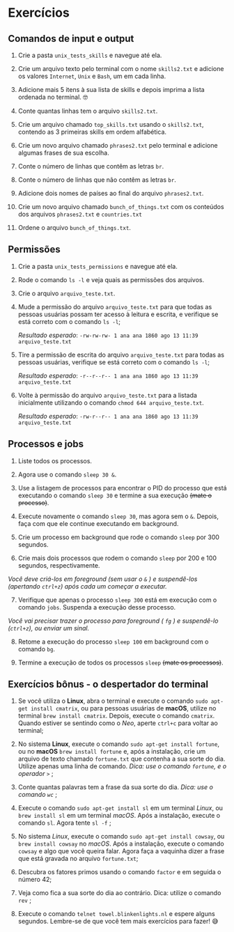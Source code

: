 # Exercícios

## Comandos de input e output

1. Crie a pasta `unix_tests_skills` e navegue até ela.

2. Crie um arquivo texto pelo terminal com o nome `skills2.txt` e adicione os valores `Internet`, `Unix` e `Bash`, um em cada linha.

3. Adicione mais 5 itens à sua lista de skills e depois imprima a lista ordenada no terminal. 🤓

4. Conte quantas linhas tem o arquivo `skills2.txt`.

5. Crie um arquivo chamado `top_skills.txt` usando o `skills2.txt`, contendo as 3 primeiras skills em ordem alfabética.

6. Crie um novo arquivo chamado `phrases2.txt` pelo terminal e adicione algumas frases de sua escolha.

7. Conte o número de linhas que contêm as letras `br`.

8. Conte o número de linhas que não contêm as letras `br`.

9. Adicione dois nomes de países ao final do arquivo `phrases2.txt`.

10. Crie um novo arquivo chamado `bunch_of_things.txt` com os conteúdos dos arquivos `phrases2.txt` e `countries.txt`

11. Ordene o arquivo `bunch_of_things.txt`.


## Permissões

1. Crie a pasta `unix_tests_permissions` e navegue até ela.

2. Rode o comando `ls -l` e veja quais as permissões dos arquivos.

3. Crie o arquivo `arquivo_teste.txt`.

4. Mude a permissão do arquivo `arquivo_teste.txt` para que todas as pessoas usuárias possam ter acesso à leitura e escrita, e verifique se está correto com o comando `ls -l`;

    *Resultado esperado*: `-rw-rw-rw- 1 ana ana 1860 ago 13 11:39 arquivo_teste.txt`

5. Tire a permissão de escrita do arquivo `arquivo_teste.txt` para todas as pessoas usuárias, verifique se está correto com o comando `ls -l`;
 
    *Resultado esperado*: `-r--r--r-- 1 ana ana 1860 ago 13 11:39 arquivo_teste.txt`

6. Volte à permissão do arquivo `arquivo_teste.txt` para a listada inicialmente utilizando o comando `chmod 644 arquivo_teste.txt`.

    *Resultado esperado*: `-rw-r--r-- 1 ana ana 1860 ago 13 11:39 arquivo_teste.txt`


## Processos e jobs

1. Liste todos os processos.

2. Agora use o comando `sleep 30 &`.

3. Use a listagem de processos para encontrar o PID do processo que está executando o comando `sleep 30` e termine a sua execução ~~(mate o processo)~~.

4. Execute novamente o comando `sleep 30`, mas agora sem o `&`. Depois, faça com que ele continue executando em background.

5. Crie um processo em background que rode o comando `sleep` por 300 segundos.

6. Crie mais dois processos que rodem o comando `sleep` por 200 e 100 segundos, respectivamente.

*Você deve criá-los em foreground (sem usar o `&` ) e suspendê-los (apertando `ctrl+z`) após cada um começar a executar.*

7. Verifique que apenas o processo `sleep 300` está em execução com o comando `jobs`. Suspenda a execução desse processo.

*Você vai precisar trazer o processo para foreground ( `fg` ) e suspendê-lo (`ctrl+z`), ou enviar um sinal.*

8. Retome a execução do processo `sleep 100` em background com o comando `bg`.

9. Termine a execução de todos os processos `sleep` ~~(mate os processos)~~.


## Exercícios bônus - o despertador do terminal

1. Se você utiliza o **Linux**, abra o terminal e execute o comando `sudo apt-get install cmatrix`, ou para pessoas usuárias de **macOS**, utilize no terminal `brew install cmatrix`. Depois, execute o comando `cmatrix`. Quando estiver se sentindo como o *Neo*, aperte `ctrl+c` para voltar ao terminal;

2. No sistema **Linux**, execute o comando `sudo apt-get install fortune`, ou no **macOS** `brew install fortune` e, após a instalação, crie um arquivo de texto chamado `fortune.txt` que contenha a sua sorte do dia. Utilize apenas uma linha de comando. *Dica: use o comando `fortune`, e o operador `>`* ;

3. Conte quantas palavras tem a frase da sua sorte do dia. *Dica: use o comando `wc`* ;

4. Execute o comando `sudo apt-get install sl` em um terminal *Linux*, ou `brew install sl` em um terminal *macOS*. Após a instalação, execute o comando `sl`. Agora tente `sl -f` ;

5. No sistema *Linux*, execute o comando `sudo apt-get install cowsay`, ou `brew install cowsay` no *macOS*. Após a instalação, execute o comando `cowsay` e algo que você queira falar. Agora faça a vaquinha dizer a frase que está gravada no arquivo `fortune.txt`;

6. Descubra os fatores primos usando o comando `factor` e em seguida o número 42;

7. Veja como fica a sua sorte do dia ao contrário. Dica: utilize o comando `rev` ;

8. Execute o comando `telnet towel.blinkenlights.nl` e espere alguns segundos. Lembre-se de que você tem mais exercícios para fazer! 😅